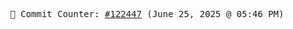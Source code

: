 <p align="center">
    <samp>
        📮 Commit Counter: <a href="https://github.com/Javascript-void0/Javascript-void0/commits/main">#122447</a> (June 25, 2025 @ 05:46 PM)
    </samp>
</p>